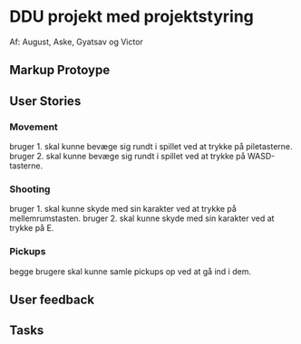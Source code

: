 # DDU projekt med projektstyring
Af: August, Aske, Gyatsav og Victor

## Markup Protoype

## User Stories
### Movement
bruger 1. skal kunne bevæge sig rundt i spillet ved at trykke på piletasterne.
bruger 2. skal kunne bevæge sig rundt i spillet ved at trykke på WASD-tasterne.
### Shooting
bruger 1. skal kunne skyde med sin karakter ved at trykke på mellemrumstasten.
bruger 2. skal kunne skyde med sin karakter ved at trykke på E.
### Pickups
begge brugere skal kunne samle pickups op ved at gå ind i dem.


## User feedback

## Tasks
